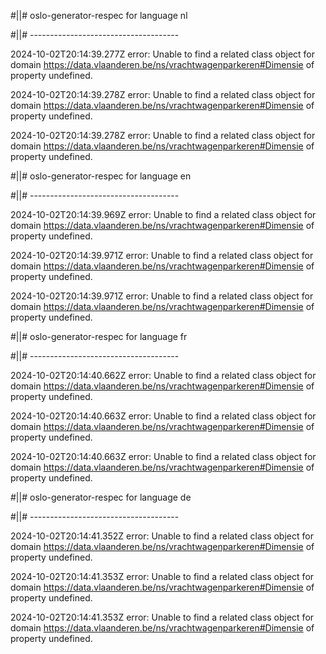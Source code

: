 #||# oslo-generator-respec for language nl  

#||# -------------------------------------  

2024-10-02T20:14:39.277Z error: Unable to find a related class object for domain https://data.vlaanderen.be/ns/vrachtwagenparkeren#Dimensie of property undefined.

2024-10-02T20:14:39.278Z error: Unable to find a related class object for domain https://data.vlaanderen.be/ns/vrachtwagenparkeren#Dimensie of property undefined.

2024-10-02T20:14:39.278Z error: Unable to find a related class object for domain https://data.vlaanderen.be/ns/vrachtwagenparkeren#Dimensie of property undefined.

#||# oslo-generator-respec for language en  

#||# -------------------------------------  

2024-10-02T20:14:39.969Z error: Unable to find a related class object for domain https://data.vlaanderen.be/ns/vrachtwagenparkeren#Dimensie of property undefined.

2024-10-02T20:14:39.971Z error: Unable to find a related class object for domain https://data.vlaanderen.be/ns/vrachtwagenparkeren#Dimensie of property undefined.

2024-10-02T20:14:39.971Z error: Unable to find a related class object for domain https://data.vlaanderen.be/ns/vrachtwagenparkeren#Dimensie of property undefined.

#||# oslo-generator-respec for language fr  

#||# -------------------------------------  

2024-10-02T20:14:40.662Z error: Unable to find a related class object for domain https://data.vlaanderen.be/ns/vrachtwagenparkeren#Dimensie of property undefined.

2024-10-02T20:14:40.663Z error: Unable to find a related class object for domain https://data.vlaanderen.be/ns/vrachtwagenparkeren#Dimensie of property undefined.

2024-10-02T20:14:40.663Z error: Unable to find a related class object for domain https://data.vlaanderen.be/ns/vrachtwagenparkeren#Dimensie of property undefined.

#||# oslo-generator-respec for language de  

#||# -------------------------------------  

2024-10-02T20:14:41.352Z error: Unable to find a related class object for domain https://data.vlaanderen.be/ns/vrachtwagenparkeren#Dimensie of property undefined.

2024-10-02T20:14:41.353Z error: Unable to find a related class object for domain https://data.vlaanderen.be/ns/vrachtwagenparkeren#Dimensie of property undefined.

2024-10-02T20:14:41.353Z error: Unable to find a related class object for domain https://data.vlaanderen.be/ns/vrachtwagenparkeren#Dimensie of property undefined.

